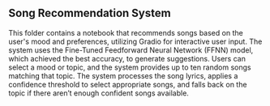 ## Song Recommendation System
This folder contains a notebook that recommends songs based on the user's mood and preferences, utilizing Gradio for interactive user input. The system uses the Fine-Tuned Feedforward Neural Network (FFNN) model, which achieved the best accuracy, to generate suggestions. Users can select a mood or topic, and the system provides up to ten random songs matching that topic. The system processes the song lyrics, applies a confidence threshold to select appropriate songs, and falls back on the topic if there aren’t enough confident songs available.
